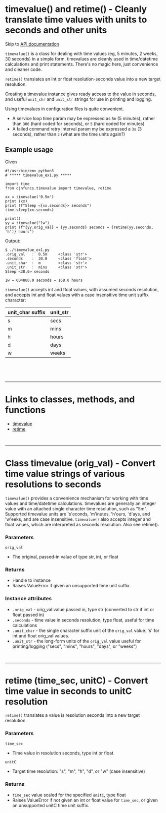 # timevalue() and retime() - Cleanly translate time values with units to seconds and other units

Skip to [API documentation](#links)


`timevalue()` is a class for dealing with time values (eg, 5 minutes, 2 weeks, 30 seconds) in a simple form.  timevalues are cleanly used in time/datetime calculations and print statements.  There's no magic here, just convenience and cleaner code.

`retime()` translates an int or float resolution-seconds value into a new target resolution.

Creating a timevalue instance gives ready access to the value in seconds, and useful `unit_chr` and `unit_str` strings for use in printing and logging.

Using timevalues in configuration files is quite convenient.  
- A service loop time param may be expressed as `5m` (5 minutes), rather than `300` (hard coded for seconds), or `5` (hard coded for minutes)
- A failed command retry interval param my be expressed a `3s` (3 seconds), rather than `3` (what are the time units again?)

## Example usage

Given
```
#!/usr/bin/env python3
# ***** timevalue_ex1.py *****

import time
from cjnfuncs.timevalue import timevalue, retime

xx = timevalue('0.5m')
print (xx)
print (f"Sleep <{xx.seconds}> seconds")
time.sleep(xx.seconds)

print()
yy = timevalue("1w")
print (f"{yy.orig_val} = {yy.seconds} seconds = {retime(yy.seconds, 'h')} hours")
```

Output:
```
$ ./timevalue_ex1.py 
.orig_val   :  0.5m     <class 'str'>
.seconds    :  30.0     <class 'float'>
.unit_char  :  m        <class 'str'>
.unit_str   :  mins     <class 'str'>
Sleep <30.0> seconds

1w = 604800.0 seconds = 168.0 hours
```

`timevalue()` accepts int and float values, with assumed seconds resolution, and accepts int and float values with a case insensitive time unit suffix character:


unit_char suffix | unit_str
--|--
s | secs
m | mins
h | hours
d | days
w | weeks

<br>



<a id="links"></a>
         
<br>

---

# Links to classes, methods, and functions

- [timevalue](#timevalue)
- [retime](#retime)



<br/>

<a id="timevalue"></a>

---

# Class timevalue (orig_val) - Convert time value strings of various resolutions to seconds

`timevalue()` provides a convenience mechanism for working with time values and time/datetime calculations.
timevalues are generally an integer value with an attached single character time resolution, such as "5m".
Supported timevalue units are 's'econds, 'm'inutes, 'h'ours, 'd'ays, and 'w'eeks, and are case insensitive. 
`timevalue()` also accepts integer and float values, which are interpreted as seconds resolution. Also see retime().


### Parameters
`orig_val`
- The original, passed-in value of type str, int, or float


### Returns
- Handle to instance
- Raises ValueError if given an unsupported time unit suffix.


### Instance attributes
- `.orig_val` - orig_val value passed in, type str (converted to str if int or float passed in)
- `.seconds` - time value in seconds resolution, type float, useful for time calculations
- `.unit_char` - the single character suffix unit of the `orig_val` value.  's' for int and float orig_val values.
- `.unit_str` - the long-form units of the `orig_val` value useful for printing/logging ("secs", "mins", "hours", "days", or "weeks")
        
<br/>

<a id="retime"></a>

---

# retime (time_sec, unitC) - Convert time value in seconds to unitC resolution

`retime()` translates a value is resolution seconds into a new target resolution


### Parameters
`time_sec`
- Time value in resolution seconds, type int or float.

`unitC`
- Target time resolution: "s", "m", "h", "d", or "w" (case insensitive)


### Returns
- `time_sec` value scaled for the specified `unitC`, type float
- Raises ValueError if not given an int or float value for `time_sec`, or given an unsupported 
  unitC time unit suffix.
    